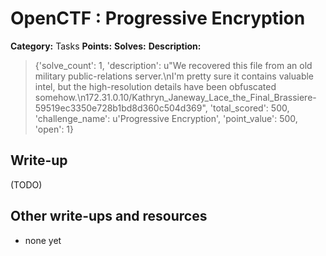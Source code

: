 # OpenCTF : Progressive Encryption

**Category:** Tasks
**Points:** 
**Solves:** 
**Description:**

> {'solve_count': 1, 'description': u"We recovered this file from an old military public-relations server.\nI'm pretty sure it contains valuable intel, but the high-resolution details have been obfuscated somehow.\n172.31.0.10/Kathryn_Janeway_Lace_the_Final_Brassiere-59519ec3350e728b1bd8d360c504d369", 'total_scored': 500, 'challenge_name': u'Progressive Encryption', 'point_value': 500, 'open': 1}

## Write-up

(TODO)

## Other write-ups and resources

* none yet
